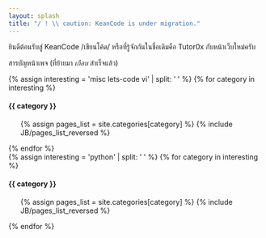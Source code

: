 ```yaml
---
layout: splash
title: "/ ! \\ caution: KeanCode is under migration."
---
```


ยินดีต้อนรับสู่ KeanCode /เขียนโค้ด/ หรือที่รู้จักกันในชื่อเดิมคือ Tutor0x กับหน้าเว็บใหม่ครับ

สารบัญหน้าเพจ (ที่ย้ายมา *เกือบ* สำเร็จแล้ว)

<div class="row-fluid">
  <div class="span3">
    {% assign interesting = 'misc lets-code vi' | split: ' ' %}
    {% for category in interesting %}
    <h4>{{ category }}</h4>
    <ul>
      {% assign pages_list = site.categories[category] %}
      {% include JB/pages_list_reversed %}
    </ul>
    {% endfor %}
  </div>
  <div class="span2 offset1">
    {% assign interesting = 'python' | split: ' ' %}
    {% for category in interesting %}
    <h4>{{ category }}</h4>
    <ul>
      {% assign pages_list = site.categories[category] %}
      {% include JB/pages_list_reversed %}
    </ul>
    {% endfor %}
  </div>
</div>
